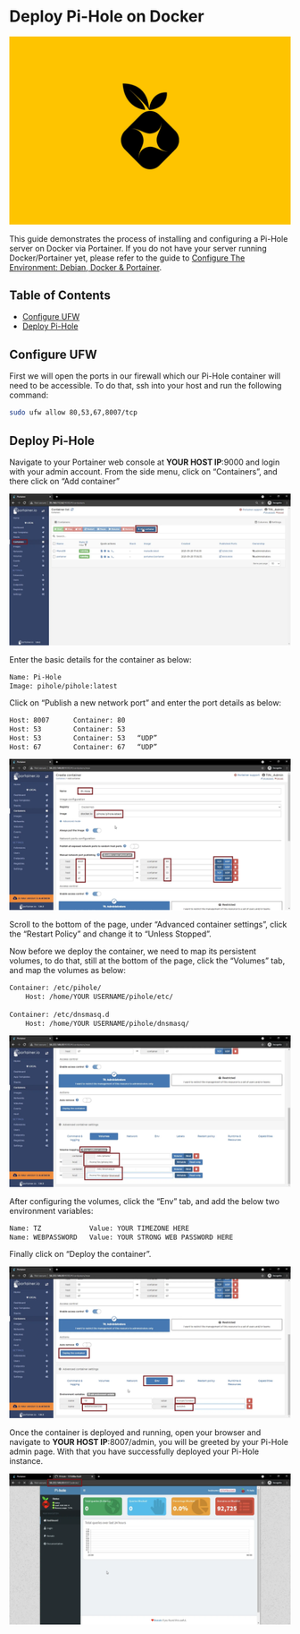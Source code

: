 <!-- omit in toc -->
# Deploy Pi-Hole on Docker
![Deploy Pi-Hole Cover](pihole-cover.jpg)

This guide demonstrates the process of installing and configuring a Pi-Hole server on Docker via Portainer. If you do not have your server running Docker/Portainer yet, please refer to the guide to [Configure The Environment: Debian, Docker & Portainer](/ConfigureTheEnvironment/ConfigureTheEnvironment.md).

<!-- omit in toc -->
## Table of Contents
- [Configure UFW](#configure-ufw)
- [Deploy Pi-Hole](#deploy-pi-hole)

## Configure UFW
First we will open the ports in our firewall which our Pi-Hole container will need to be accessible. To do that, ssh into your host and run the following command:
```bash
sudo ufw allow 80,53,67,8007/tcp
```

## Deploy Pi-Hole
Navigate to your Portainer web console at **YOUR HOST IP**:9000 and login with your admin account. From the side menu, click on “Containers”, and there click on “Add container”

![Portainer Add Container](portainer-add-container.png.webp)

Enter the basic details for the container as below:
```
Name: Pi-Hole
Image: pihole/pihole:latest
```
Click on “Publish a new network port” and enter the port details as below:
```
Host: 8007      Container: 80
Host: 53        Container: 53
Host: 53        Container: 53   “UDP”
Host: 67        Container: 67   “UDP”
```
![Portainer Pi-Hole Config](portainer-pihole-config1.png.webp)

Scroll to the bottom of the page, under “Advanced container settings”, click the “Restart Policy” and change it to “Unless Stopped”.

Now before we deploy the container, we need to map its persistent volumes, to do that, still at the bottom of the page, click the “Volumes” tab, and map the volumes as below:
```
Container: /etc/pihole/
    Host: /home/YOUR USERNAME/pihole/etc/

Container: /etc/dnsmasq.d
    Host: /home/YOUR USERNAME/pihole/dnsmasq/
```
![Portainer Pi-Hole Config](portainer-pihole-config2.png.webp)

After configuring the volumes, click the “Env” tab, and add the below two environment variables:
```
Name: TZ            Value: YOUR TIMEZONE HERE
Name: WEBPASSWORD   Value: YOUR STRONG WEB PASSWORD HERE
```
Finally click on “Deploy the container”.

![Portainer Pi-Hole Config](portainer-pihole-config3.png.webp)

Once the container is deployed and running, open your browser and navigate to **YOUR HOST IP**:8007/admin, you will be greeted by your Pi-Hole admin page. With that you have successfully deployed your Pi-Hole instance.

![Pi-Hole Dashboard](pihole-dashboard.png.webp)
